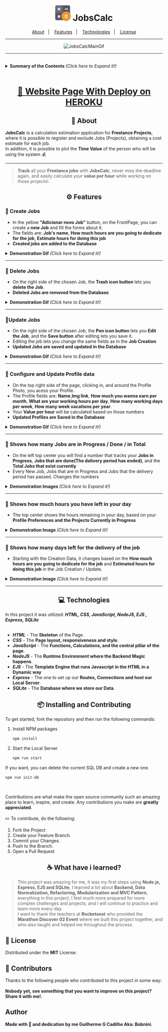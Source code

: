 <h1 align="center">
  <img alt="JobsCalc" title="JobsCalc" src="/public/images/favicon.png" width="50px" />
 JobsCalc
</h1>

<p align="center">
  <a href="#about">About</a>&nbsp;&nbsp;&nbsp;|&nbsp;&nbsp;&nbsp;
  <a href="#Features">Features</a>&nbsp;&nbsp;&nbsp;|&nbsp;&nbsp;&nbsp;
  <a href="#Technologies">Technologies</a>&nbsp;&nbsp;&nbsp;|&nbsp;&nbsp;&nbsp;
  <a href="#Learned">License</a>
</p>

---

<p align="center">
  <img alt="JobsCalcMainGif" title="JobsCalc" src="/public/githubMedia/JobsCalc.gif" />
</p>



---
<br>
<details align = "left">
<summary> <b> Summary of the Contents </b> <i>(Click here to Expand it!)</i> </summary>
 <br>

<!--ts-->
   * About
   * Features
     * Create Jobs
     * Delete Jobs
     * Update Jobs
     * Configure and Update Profile data
     * Shows how many Jobs are in Progress
     * Shows how many Jobs are Done
     * Shows how many Jobs in total
     * Shows how much hours you have left in your day
     * Shows how many days left for the delivery of the job
   * Technologies
   * Installing and Contributing
   * What have i learned?
   * License
   * Contributors
   * Author
<!--te-->
 </details

<br>
<br>

<h1 align="center" >
<a href="https://bobnini-jobs-calc.herokuapp.com/">🚀 Website Page With Deploy on HEROKU </a>
</h1>

<h2 id ="about" align="center">📌 About</h2>

**JobsCalc** is a calculation estimation application for **Freelance Projects**, where it is possible to register and exclude Jobs (Projects), obtaining a cost estimate for each job.<br>
In addition, it is possible to plot the **Time Value** of the person who will be using the system 💰

---
> **Track** all your **Freelance jobs** with **JobsCalc**, never miss the deadline again, and easily calculate your **value per hour** while working on those projects!.


<h2 id="Features" align="center">⚙️ Features</h2>

<h3> 🧷 Create Jobs</h3>

- In the yellow **"Adicionar novo Job"** button, on the FrontPage, you can create a **new Job** and fill the forms about it.
- The fields are: **Job's name**, **How much hours are you going to dedicate for the job**, **Estimate hours for doing this job**
- **Created jobs are added to the Database**
<details>
<summary> <b> Demonstration Gif </b> <i>(Click here to Expand it!)</i> </summary>
 <br>
  <img alt="JobsCalc 1 Feature" title="JobsCalc" src="/public/githubMedia/1FeatureJobsCalc.gif" width="800px" />
</details
<br>
 
 ---
 
<h3> 🧷 Delete Jobs</h3>

- On the right side of the chosen Job, the **Trash icon button** lets you **delete the Job**.
- **Deleted Jobs are removed from the Database**
<details>
<summary> <b> Demonstration Gif </b> <i>(Click here to Expand it!)</i> </summary>
 <br>
 <img alt="JobsCalc 2 Feature" title="JobsCalc" src="/public/githubMedia/2FeatureJobsCalc.gif" width="800px" />
</details
<br>
 
 ---

 <h3> 🧷Update Jobs</h3>

- On the right side of the chosen Job, the **Pen icon button** lets you **Edit the Job**, and the **Save button** after editing lets you save it.
- Editing the job lets you change the same fields as in the **Job Creation**
- **Updated Jobs are saved and updated in the Database**
<details>
<summary> <b> Demonstration Gif </b> <i>(Click here to Expand it!)</i> </summary>
 <br>
 <img alt="JobsCalc 3 Feature" title="JobsCalc" src="/public/githubMedia/3FeatureJobsCalc.gif" width="800px" />
</details
<br>
 
 ---

 <h3> 🧷 Configure and Update Profile data</h3>

- On the top right side of the page, clicking in, and around the Profile Photo, you acess your Profile.
- The Profile fields are: **Name**,**Img link**, **How much you wanna earn per month**, **What are your working hours per day**, **How many working days per week**, **How many week vacations per year**.
- Your **Value per hour** will be calculated based on those numbers
- **Updated Profiles are Saved in the Database**
<details>
<summary> <b> Demonstration Gif </b> <i>(Click here to Expand it!)</i> </summary>
 <br>
 <img alt="JobsCalc 4 Feature" title="JobsCalc" src="/public/githubMedia/4FeatureJobsCalc.gif" width="800px" />
</details
<br>
 
 ---
  
 <h3> 🧷 Shows how many Jobs are in Progress / Done / in Total</h3>

- On the left top center you will find a number that tracks your **Jobs in Progress**, **Jobs that are done(The delivery period has ended)**, and the **Total Jobs that exist currently**
- Every New Job, Jobs that are in Progress and Jobs that the delivery period has passed. Changes the numbers

<details>
<summary> <b> Demonstration Images </b> <i>(Click here to Expand it!)</i> </summary>
 <br>
 <img alt="JobsCalc 5 Feature" title="JobsCalc" src="/public/githubMedia/5FeatureJobsCalc.png" width="800px" />
</details
<br>
 
 ---
  
 <h3> 🧷 Shows how much hours you have left in your day</h3>

- The top center shows the hours remaining in your day, based on your **Profile Preferences and the Projects Currently in Progress**
  
<details>
<summary> <b> Demonstration Image </b> <i>(Click here to Expand it!)</i> </summary>
 <br>
 <img alt="JobsCalc 6 Feature" title="JobsCalc" src="/public/githubMedia/6FeatureJobsCalc1.png" width="800px" />
 <img alt="JobsCalc 6 Feature" title="JobsCalc" src="/public/githubMedia/6FeatureJobsCalc2.png" width="800px" />
 <img alt="JobsCalc 6 Featurec" title="JobsCalc" src="/public/githubMedia/6FeatureJobsCalc3.png" width="800px" />
</details
<br>
 
 ---
  
 <h3> 🧷  Shows how many days left for the delivery of the job</h3>

- Starting with the Creation Data, it changes based on the **How much hours are you going to dedicate for the job** and **Estimated hours for doing this job** in the Job Creation / Update.
  
<details>
<summary> <b> Demonstration Image </b> <i>(Click here to Expand it!)</i> </summary>
 <br>
 <img alt="JobsCalc 7 Feature" title="JobsCalc" src="/public/githubMedia/7FeatureJobsCalc.png" width="800px" />
</details
<br>
 
 ---
  
<h2 id="Technologies" align="center">💻 Technologies</h2>

In this project it was utilized: <i>**HTML, CSS, JavaScript, NodeJS, EJS , Express, SQLite**</i><br><br>
 
- <i>**HTML**</i> - The **Skeleton** of the Page.<br>
- <i>**CSS**</i> - The **Page layout, responsiveness and style**.<br>
- <i>**JavaScript**</i> - The **Functions, Calculations, and the central pillar of the page**.<br>
- <i>**NodeJS**</i> - The **Runtime Environment where the Backend Magic happens**.<br>
- <i>**EJS**</i> - The **Template Engine that runs Javascript in the HTML in a Dynamic way**<br>
- <i>**Express**</i> - The one to set up our **Routes, Connections and host our Local Server**.<br>
- <i>**SQLite**</i> - The **Database where we store our Data**.<br>

  
<h2 align="center"> 📦 Installing and Contributing</h2>
  
To get started, fork the repository and then run the following commands:

1. Install NPM packages
   ```sh
   npm install
   ```
2. Start the Local Server
   ```sh
   npm run start
   ```
If you want, you can delete the current SQL DB and create a new one.
   ```sh
   npm run init-db
   ```
  <br>
  
  Contributions are what make the open source community such an amazing place to learn, inspire, and create. Any contributions you make are **greatly appreciated**.
  </br></br>
✏️ To contribute, do the following:
1. Fork the Project
2. Create your Feature Branch.
3. Commit your Changes.
4. Push to the Branch.
5. Open a Pull Request
  
  
<h2 id="Learned" align="center">☕ What have i learned?</h2>

>This project was amazing for me, it was my first steps using **Node.js, Express, EJS and SQLite**, I learned a lot about **Backend, Data Normalization, Refactoring, Modularization and MVC Pattern**, everything in this project, I feel much more prepared for more complex challenges and projects, and I will continue to practice and learn more every day.<br>
I want to thank the teachers at **Rocketseat** who provided the **Marathon Discover 02 Event** where we built this project together, and who also taught and helped me throughout the process.
  
## 📝 License

Distributed under the **MIT** License.

## 🤝 Contributors


Thanks to the following people who contributed to this project in some way:
 <br><br>
 <b>Nobody yet, see something that you want to improve on this project? Share it with me!.<b/>

<!--<table>
  <tr>
    <td align="center">
      <a href="">
        <!--<img src="" alt=""/><br>
        <sub>
          <b></b>
        </sub>
      </a>
    </td>
  </tr>
</table>-->

  
<h2>Author</h2>

Made with 💜 and dedication by me **Guilherme G Cadilhe** Aka: **Bobnini**. <br>
